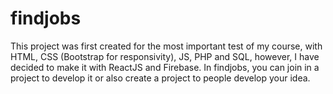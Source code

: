 # findjobs
 This project was first created for the most important test of my course, with HTML, CSS (Bootstrap for responsivity), JS, PHP and SQL, however, I have decided to make it with ReactJS and Firebase. In findjobs, you can join in a project to develop it or also create a project to people develop your idea.
